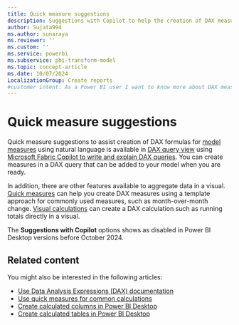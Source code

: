 ```yaml
---
title: Quick measure suggestions
description: Suggestions with Copilot to help the creation of DAX measures using natural language, making it easier and faster to generate DAX formulas.
author: Sujata994
ms.author: sunaraya
ms.reviewer: ''
ms.custom: ''
ms.service: powerbi
ms.subservice: pbi-transform-model
ms.topic: concept-article
ms.date: 10/07/2024
LocalizationGroup: Create reports
#customer intent: As a Power BI user I want to know more about DAX measures using natural language.
---
```


# Quick measure suggestions

Quick measure suggestions to assist creation of DAX formulas for [model measures](/power-bi/transform-model/desktop-tutorial-create-measures) using natural language is available in [DAX query view](/power-bi/transform-model/dax-query-view) using [Microsoft Fabric Copilot to write and explain DAX queries](/dax/dax-copilot). You can create measures in a DAX query that can be added to your model when you are ready. 

In addition, there are other features available to aggregate data in a visual. [Quick measures](/power-bi/transform-model/desktop-quick-measures) can help you create DAX measures using a template approach for commonly used measures, such as month-over-month change. [Visual calculations](/power-bi/transform-model/desktop-visual-calculations-overview) can create a DAX calculation such as running totals directly in a visual. 

The **Suggestions with Copilot** options shows as disabled in Power BI Desktop versions before October 2024.

## Related content

You might also be interested in the following articles:

- [Use Data Analysis Expressions (DAX) documentation](/dax/)
- [Use quick measures for common calculations](desktop-quick-measures.md)
- [Create calculated columns in Power BI Desktop](desktop-calculated-columns.md)
- [Create calculated tables in Power BI Desktop](desktop-calculated-tables.md)
